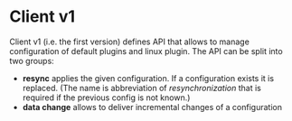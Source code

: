 # Client v1

Client v1 (i.e. the first version) defines API that allows to manage configuration of default plugins and linux plugin.
The API can be split into two groups:
 - **resync** applies the given configuration. If a configuration exists it is replaced. (The name is abbreviation
  of *resynchronization* that is required if the previous config is not known.) 
 - **data change** allows to deliver incremental changes of a configuration
